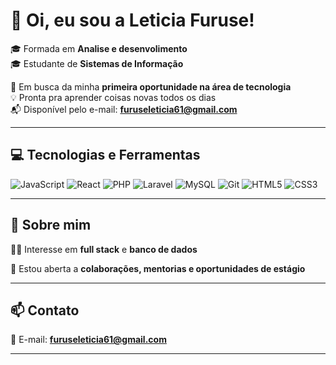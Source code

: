 # 👋 Oi, eu sou a Leticia Furuse!

🎓 Formada em **Analise e desenvolimento**  
🎓 Estudante de **Sistemas de Informação**  

🚀 Em busca da minha **primeira oportunidade na área de tecnologia**  
💡 Pronta pra aprender coisas novas todos os dias  
📬 Disponível pelo e-mail: **furuseleticia61@gmail.com**

---

## 💻 Tecnologias e Ferramentas

![JavaScript](https://img.shields.io/badge/-JavaScript-F7DF1E?style=for-the-badge&logo=javascript&logoColor=000000)
![React](https://img.shields.io/badge/-React-61DAFB?style=for-the-badge&logo=react&logoColor=000000)
![PHP](https://img.shields.io/badge/-PHP-777BB4?style=for-the-badge&logo=php&logoColor=ffffff)
![Laravel](https://img.shields.io/badge/-Laravel-F55247?style=for-the-badge&logo=laravel&logoColor=ffffff)
![MySQL](https://img.shields.io/badge/-MySQL-00758F?style=for-the-badge&logo=mysql&logoColor=ffffff)
![Git](https://img.shields.io/badge/-Git-F05032?style=for-the-badge&logo=git&logoColor=ffffff)
![HTML5](https://img.shields.io/badge/-HTML5-E34F26?style=for-the-badge&logo=html5&logoColor=ffffff)
![CSS3](https://img.shields.io/badge/-CSS3-1572B6?style=for-the-badge&logo=css3&logoColor=ffffff)

---

## 📌 Sobre mim

👩‍💻 Interesse em **full stack** e **banco de dados** 

🤝 Estou aberta a **colaborações, mentorias e oportunidades de estágio**

---

## 📫 Contato

📧 E-mail: **furuseleticia61@gmail.com**

---

<!---
LeticiaFuruse/LeticiaFuruse is a ✨ special ✨ repository because its `README.md` (this file) appears on your GitHub profile.
You can click the Preview link to take a look at your changes.
--->
